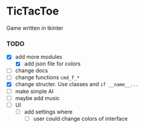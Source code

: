 # TicTacToe
Game written in tkinter
### TODO
- [x] add more modules
    - [x] add json file for colors
- [ ] change docs
- [ ] change functions `cmd_f_*`
- [x] change structer. Use classes and `if __name__...`
- [ ] make simple AI
- [ ] maybe add music
- [ ] UI
    - [ ] add settings where
        - [ ] user could change colors of interface
